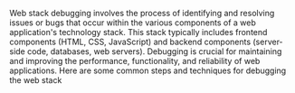 Web stack debugging involves the process of identifying and resolving issues or bugs that occur within the various components of a web application's technology stack. This stack typically includes frontend components (HTML, CSS, JavaScript) and backend components (server-side code, databases, web servers). Debugging is crucial for maintaining and improving the performance, functionality, and reliability of web applications. Here are some common steps and techniques for debugging the web stack
